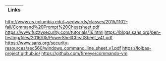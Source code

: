 Links |
-|
http://www.cs.columbia.edu/~sedwards/classes/2015/1102-fall/Command%20Prompt%20Cheatsheet.pdf
https://www.fuzzysecurity.com/tutorials/16.html
https://blogs.sans.org/pen-testing/files/2016/05/PowerShellCheatSheet_v41.pdf
https://www.sans.org/security-resources/sec560/windows_command_line_sheet_v1.pdf
https://lolbas-project.github.io/
https://github.com/fireeye/commando-vm

